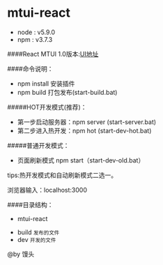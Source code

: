 # mtui-react

- node : v5.9.0
- npm : v3.7.3

####React MTUI 1.0版本:[UI地址](http://mtui.mtsee.com)


####命令说明：
- npm install 安装插件 
- npm build 打包发布(start-build.bat)

#####HOT开发模式(推荐)：
- 第一步启动服务器：npm server (start-server.bat)
- 第二步进入热开发：npm hot (start-dev-hot.bat)

#####普通开发模式：
- 页面刷新模式 npm start（start-dev-old.bat） 

tips:热开发模式和自动刷新模式二选一。

浏览器输入：localhost:3000

####目录结构：
- mtui-react
 + build `发布的文件`
 + dev `开发的文件`


@by 馒头
